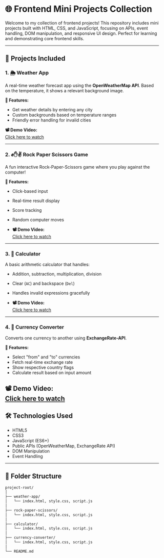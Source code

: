 # 🌐 Frontend Mini Projects Collection

Welcome to my collection of frontend projects! This repository includes mini projects built with HTML, CSS, and JavaScript, focusing on APIs, event handling, DOM manipulation, and responsive UI design. Perfect for learning and demonstrating core frontend skills.

---

## 🚀 Projects Included

### 1. 🌦️ Weather App

A real-time weather forecast app using the **OpenWeatherMap API**. Based on the temperature, it shows a relevant background image.

**🔧 Features:**
- Get weather details by entering any city
- Custom backgrounds based on temperature ranges
- Friendly error handling for invalid cities

**📽️ Demo Video:**  
[Click here to watch](https://drive.google.com/file/d/VIDEO_ID/view?usp=sharing)

---

### 2. ✊✋✌️ Rock Paper Scissors Game

A fun interactive Rock-Paper-Scissors game where you play against the computer!

**🔧 Features:**
- Click-based input
- Real-time result display
- Score tracking
- Random computer moves

- **📽️ Demo Video:**  
[Click here to watch](https://drive.google.com/file/d/VIDEO_ID/view?usp=sharing)

---

### 3. 🧮 Calculator

A basic arithmetic calculator that handles:
- Addition, subtraction, multiplication, division
- Clear (`AC`) and backspace (`Del`)
- Handles invalid expressions gracefully

- **📽️ Demo Video:**  
[Click here to watch](https://drive.google.com/file/d/VIDEO_ID/view?usp=sharing)

---

### 4. 💱 Currency Converter

Converts one currency to another using **ExchangeRate-API**.

**🔧 Features:**
- Select "from" and "to" currencies
- Fetch real-time exchange rate
- Show respective country flags
- Calculate result based on input amount

**📽️ Demo Video:**  
[Click here to watch](https://drive.google.com/file/d/VIDEO_ID/view?usp=sharing)
---

## 🛠️ Technologies Used

- HTML5
- CSS3
- JavaScript (ES6+)
- Public APIs (OpenWeatherMap, ExchangeRate API)
- DOM Manipulation
- Event Handling

---

## 📁 Folder Structure

```bash
project-root/
│
├── weather-app/
│   └── index.html, style.css, script.js
│
├── rock-paper-scissors/
│   └── index.html, style.css, script.js
│
├── calculator/
│   └── index.html, style.css, script.js
│
├── currency-converter/
│   └── index.html, style.css, script.js
│
└── README.md
